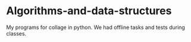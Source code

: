 # Algorithms-and-data-structures
My programs for collage in python.
We had offline tasks and tests during classes.
